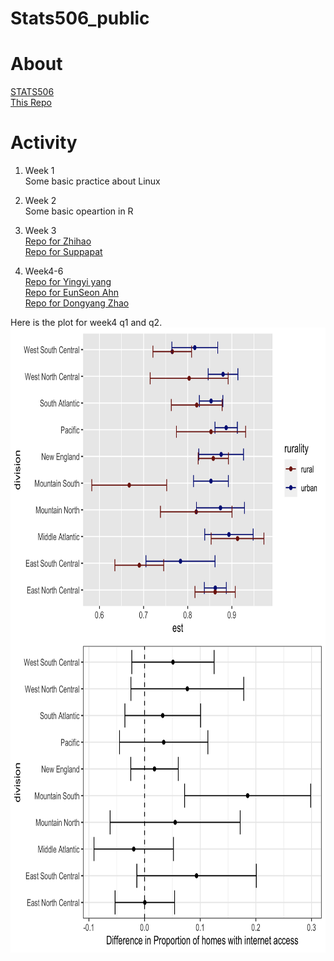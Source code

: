 # Stats506_public

# About
[STATS506](https://jbhender.github.io/Stats506/F20/) \
[This Repo](https://github.com/ZhihaoXu/Stats506_public)

# Activity

1. Week 1 \
Some basic practice about Linux
2. Week 2 \
Some basic opeartion in R
3. Week 3 \
[Repo for Zhihao](https://github.com/skorsu/Stats506_public) \
[Repo for Suppapat](https://github.com/skorsu/Stats506_public)

4. Week4-6  
[Repo for Yingyi yang](https://github.com/YingyiYang/Stats506_public)  
[Repo for EunSeon Ahn](https://github.com/EunseonAhn/Stats506_public)  
[Repo for Dongyang Zhao](https://github.com/zhaodyleo/STATS506_F20)

Here is the plot for week4 q1 and q2.
<img src="./activities/week4/w4_p2_q1_plot.png" width="700px" height="500px" alt="q    1" align=left>
<img src="./activities/week4/w4_p2_q2_plot.png" width="700px" height="500px" alt="q2" align=left>

